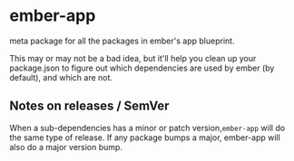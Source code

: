 # ember-app
meta package for all the packages in ember's app blueprint.

This may or may not be a bad idea, but it'll help you clean up your package.json to figure out which dependencies are used by ember (by default), and which are not.

## Notes on releases / SemVer

When a sub-dependencies has a minor or patch version,`ember-app` will do the same type of release.
If any package bumps a major, ember-app will also do a major version bump.

